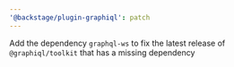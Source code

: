 ```yaml
---
'@backstage/plugin-graphiql': patch
---
```


Add the dependency `graphql-ws` to fix the latest release of `@graphiql/toolkit` that has a missing dependency
